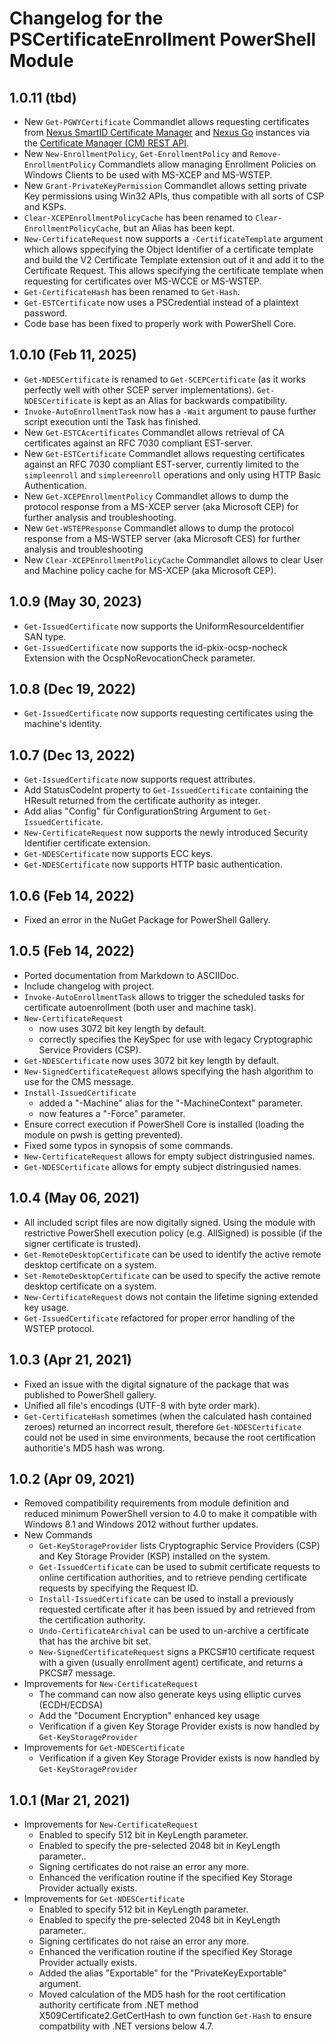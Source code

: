 ﻿# Changelog for the PSCertificateEnrollment PowerShell Module

## 1.0.11 (tbd)

- New `Get-PGWYCertificate` Commandlet allows requesting certificates from [Nexus SmartID Certificate Manager](https://doc.nexusgroup.com/pub/certificate-manager-overview) and [Nexus Go](https://www.nexusgroup.com/solutions/online-services/) instances via the [Certificate Manager (CM) REST API](https://doc.nexusgroup.com/pub/certificate-manager-cm-rest-api).
- New `New-EnrollmentPolicy`, `Get-EnrollmentPolicy` and `Remove-EnrollmentPolicy` Commandlets allow managing Enrollment Policies on Windows Clients to be used with MS-XCEP and MS-WSTEP.
- New `Grant-PrivateKeyPermission` Commandlet allows setting private Key permissions using Win32 APIs, thus compatible with all sorts of CSP and KSPs.
- `Clear-XCEPEnrollmentPolicyCache` has been renamed to `Clear-EnrollmentPolicyCache`, but an Alias has been kept.
- `New-CertificateRequest` now supports a `-CertificateTemplate` argument which allows sppecifying the Object Identifier of a certificate template and build the V2 Certificate Template extension out of it and add it to the Certificate Request. This allows specifying the certificate template when requesting for certificates over MS-WCCE or MS-WSTEP.
- `Get-CertificateHash` has been renamed to `Get-Hash`.
- `Get-ESTCertificate` now uses a PSCredential instead of a plaintext password.
- Code base has been fixed to properly work with PowerShell Core.

## 1.0.10 (Feb 11, 2025)

- `Get-NDESCertificate` is renamed to `Get-SCEPCertificate` (as it works perfectly well with other SCEP server implementations). `Get-NDESCertificate` is kept as an Alias for backwards compatibility.
- `Invoke-AutoEnrollmentTask` now has a `-Wait` argument to pause further script execution unti the Task has finished.
- New `Get-ESTCAcertificates` Commandlet allows retrieval of CA certificates against an RFC 7030 compliant EST-server.
- New `Get-ESTCertificate` Commandlet allows requesting certificates against an RFC 7030 compliant EST-server, currently limited to the `simpleenroll` and `simplereenroll` operations and only using HTTP Basic Authentication.
- New `Get-XCEPEnrollmentPolicy` Commandlet allows to dump the protocol response from a MS-XCEP server (aka Microsoft CEP) for further analysis and troubleshooting.
- New `Get-WSTEPResponse` Commandlet allows to dump the protocol response from a MS-WSTEP server (aka Microsoft CES) for further analysis and troubleshooting
- New `Clear-XCEPEnrollmentPolicyCache` Commandlet allows to clear User and Machine policy cache for MS-XCEP (aka Microsoft CEP).

## 1.0.9 (May 30, 2023)

- `Get-IssuedCertificate` now supports the UniformResourceIdentifier SAN type.
- `Get-IssuedCertificate` now supports the id-pkix-ocsp-nocheck Extension with the OcspNoRevocationCheck parameter.

## 1.0.8 (Dec 19, 2022)

- `Get-IssuedCertificate` now supports requesting certificates using the machine's identity.

## 1.0.7 (Dec 13, 2022)

- `Get-IssuedCertificate` now supports request attributes.
- Add StatusCodeInt property to `Get-IssuedCertificate` containing the HResult returned from the certificate authority as integer.
- Add alias "Config" für ConfigurationString Argument to `Get-IssuedCertificate`.
- `New-CertificateRequest` now supports the newly introduced Security Identifier certificate extension.
- `Get-NDESCertificate` now supports ECC keys.
- `Get-NDESCertificate` now supports HTTP basic authentication.

## 1.0.6 (Feb 14, 2022)

- Fixed an error in the NuGet Package for PowerShell Gallery.

## 1.0.5 (Feb 14, 2022)

- Ported documentation from Markdown to ASCIIDoc.
- Include changelog with project.
- `Invoke-AutoEnrollmentTask` allows to trigger the scheduled tasks for certificate autoenrollment (both user and machine task).
- `New-CertificateRequest` 
  - now uses 3072 bit key length by default.
  - correctly specifies the KeySpec for use with legacy Cryptographic Service Providers (CSP).
- `Get-NDESCertificate` now uses 3072 bit key length by default.
- `New-SignedCertificateRequest` allows specifying the hash algorithm to use for the CMS message.
- `Install-IssuedCertificate`
  - added a "-Machine" alias for the "-MachineContext" parameter.
  - now features a "-Force" parameter.
- Ensure correct execution if PowerShell Core is installed (loading the module on pwsh is getting prevented).
- Fixed some typos in synopsis of some commands.
- `New-CertificateRequest` allows for empty subject distringusied names.
- `Get-NDESCertificate` allows for empty subject distringusied names.

## 1.0.4 (May 06, 2021)

- All included script files are now digitally signed. Using the module with restrictive PowerShell execution policy (e.g. AllSigned) is possible (if the signer certificate is trusted).
- `Get-RemoteDesktopCertificate` can be used to identify the active remote desktop certificate on a system.
- `Set-RemoteDesktopCertificate` can be used to specify the active remote desktop certificate on a system.
- `New-CertificateRequest` dows not contain the lifetime signing extended key usage.
- `Get-IssuedCertificate` refactored for proper error handling of the WSTEP protocol.

## 1.0.3 (Apr 21, 2021)

- Fixed an issue with the digital signature of the package that was published to PowerShell gallery.
- Unified all file's encodings (UTF-8 with byte order mark).
- `Get-CertificateHash` sometimes (when the calculated hash contained zeroes) returned an incorrect result, therefore `Get-NDESCertificate` could not be used in sime environments, because the root certification authoritie's MD5 hash was wrong.

## 1.0.2 (Apr 09, 2021)

- Removed compatibility requirements from module definition and reduced minimum PowerShell version to 4.0 to make it compatible with Windows 8.1 and Windows 2012 without further updates.
- New Commands
  - `Get-KeyStorageProvider` lists Cryptographic Service Providers (CSP) and Key Storage Provider (KSP) installed on the system.
  - `Get-IssuedCertificate` can be used to submit certificate requests to online certification authorities, and to retrieve pending certificate requests by specifying the Request ID.
  - `Install-IssuedCertificate` can be used to install a previously requested certificate after it has been issued by and retrieved from the certification authority.
  - `Undo-CertificateArchival` can be used to un-archive a certificate that has the archive bit set.
  - `New-SignedCertificateRequest` signs a PKCS#10 certificate request with a given (usually enrollment agent) certificate, and returns a PKCS#7 message.
- Improvements for `New-CertificateRequest`
  - The command can now also generate keys using elliptic curves (ECDH/ECDSA)
  - Add the "Document Encryption" enhanced key usage
  - Verification if a given Key Storage Provider exists is now handled by `Get-KeyStorageProvider`
- Improvements for `Get-NDESCertificate`
  - Verification if a given Key Storage Provider exists is now handled by `Get-KeyStorageProvider`

## 1.0.1 (Mar 21, 2021)

- Improvements for `New-CertificateRequest`
  - Enabled to specify 512 bit in KeyLength parameter.
  - Enabled to specify the pre-selected 2048 bit in KeyLength parameter..
  - Signing certificates do not raise an error any more.
  - Enhanced the verification routine if the specified Key Storage Provider actually exists.
- Improvements for `Get-NDESCertificate`
  - Enabled to specify 512 bit in KeyLength parameter.
  - Enabled to specify the pre-selected 2048 bit in KeyLength parameter..
  - Signing certificates do not raise an error any more.
  - Enhanced the verification routine if the specified Key Storage Provider actually exists.
  - Added the alias "Exportable" for the "PrivateKeyExportable" argument.
  - Moved calculation of the MD5 hash for the root certification authority certificate from .NET method X509Certificate2.GetCertHash to own function `Get-Hash` to ensure compatbility with .NET versions below 4.7.